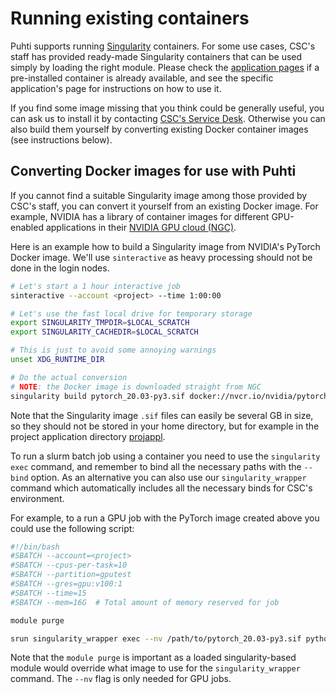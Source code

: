 # Running existing containers

Puhti supports running [Singularity](https://sylabs.io/singularity/) containers. For some use cases, CSC's staff has provided ready-made Singularity containers that can be used simply by loading the right module. Please check the [application pages](../../apps/index.md) if a pre-installed container is already available, and see the specific application's page for instructions on how to use it.

If you find some image missing that you think could be generally useful, you can ask us to install it by contacting [CSC's Service Desk](https://www.csc.fi/en/contact-info).  Otherwise you can also build them yourself by converting existing Docker container images (see instructions below).


## Converting Docker images for use with Puhti

If you cannot find a suitable Singularity image among those provided by CSC's staff, you can convert it yourself from an existing Docker image.  For example, NVIDIA has a library of container images for different GPU-enabled applications in their [NVIDIA GPU cloud (NGC)](https://ngc.nvidia.com/).

Here is an example how to build a Singularity image from NVIDIA's PyTorch Docker image. We'll use `sinteractive` as heavy processing should not be done in the login nodes.

```bash
# Let's start a 1 hour interactive job
sinteractive --account <project> --time 1:00:00

# Let's use the fast local drive for temporary storage
export SINGULARITY_TMPDIR=$LOCAL_SCRATCH
export SINGULARITY_CACHEDIR=$LOCAL_SCRATCH

# This is just to avoid some annoying warnings
unset XDG_RUNTIME_DIR

# Do the actual conversion
# NOTE: the Docker image is downloaded straight from NGC
singularity build pytorch_20.03-py3.sif docker://nvcr.io/nvidia/pytorch:20.03-py3
```

Note that the Singularity image `.sif` files can easily be several GB in size, so they should not be stored in your home directory, but for example in the project application directory [projappl](/computing/disk). 

To run a slurm batch job using a container you need to use the `singularity exec` command, and remember to bind all the necessary paths with the `--bind` option.  As an alternative you can also use our `singularity_wrapper` command which automatically includes all the necessary binds for CSC's environment.

For example, to a run a GPU job with the PyTorch image created above you could use the following script:

```bash
#!/bin/bash
#SBATCH --account=<project>
#SBATCH --cpus-per-task=10 
#SBATCH --partition=gputest
#SBATCH --gres=gpu:v100:1 
#SBATCH --time=15
#SBATCH --mem=16G  # Total amount of memory reserved for job

module purge

srun singularity_wrapper exec --nv /path/to/pytorch_20.03-py3.sif python3 myprog.py <options>
```

Note that the `module purge` is important as a loaded singularity-based module would override what image to use for the `singularity_wrapper` command.  The `--nv` flag is only needed for GPU jobs.
